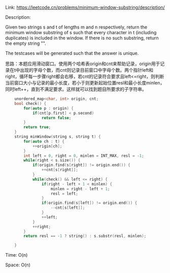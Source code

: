 Link: https://leetcode.cn/problems/minimum-window-substring/description/

Description:

Given two strings s and t of lengths m and n respectively, return the minimum window substring of s such that every character in t (including duplicates) is included in the window. If there is no such substring, return the empty string "".

The testcases will be generated such that the answer is unique.

思路：本题应用滑动窗口。使用两个哈希表origin和cnt来帮助记录，origin用于记录在t中出现的字母个数，而cnt则记录目前窗口中字母个数。两个指针left和right，循环每一步骤right都会右移，若cnt的记录符合要求且left<=right，则判断当前窗口大小与记录的最小长度，若小于则更新起始位置resl和最小长度minlen，同时left++，直到不满足要求。这样就可以找到题目所要求的子字符串。

```c++
    unordered_map<char, int> origin, cnt;
    bool check() {
        for(auto p : origin) {
            if(cnt[p.first] < p.second)
                return false;
        }
        return true;
    }
    string minWindow(string s, string t) {
        for(auto ch : t) {
            ++origin[ch];
        }
        int left = 0, right = 0, minlen = INT_MAX, resl = -1;
        while(right < s.size()) {
            if(origin.find(s[right]) != origin.end()) {
                ++cnt[s[right]];
            }
            while(check() && left <= right) {
                if(right - left + 1 < minlen) {
                    minlen = right - left + 1;
                    resl = left;
                }
                if(origin.find(s[left]) != origin.end()) {
                    --cnt[s[left]];
                }
                ++left;
            }
            ++right;
        }
        return resl == -1 ? string() : s.substr(resl, minlen);

    }
```

Time: O(n)

Space: O(n)
